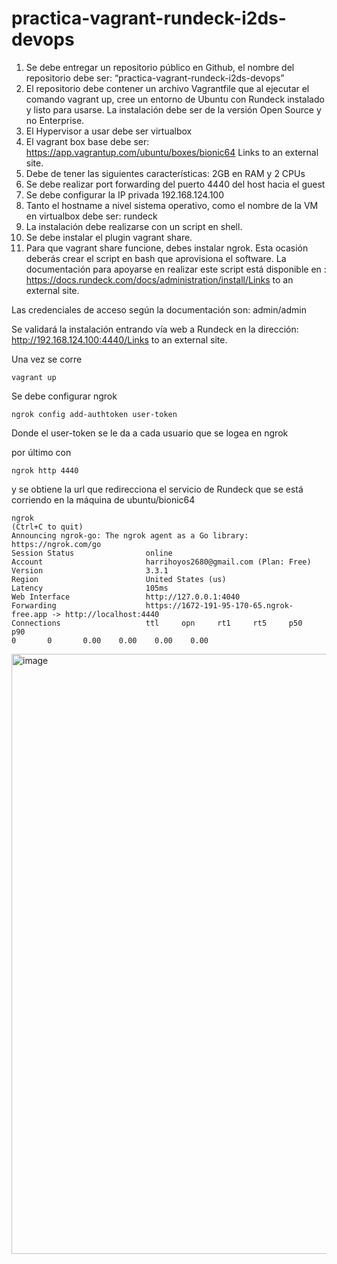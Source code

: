 # practica-vagrant-rundeck-i2ds-devops

1. Se debe entregar un repositorio público en Github, el nombre del repositorio debe ser: “practica-vagrant-rundeck-i2ds-devops”
2. El repositorio debe contener un archivo Vagrantfile que al ejecutar el comando vagrant up, cree un entorno de Ubuntu con Rundeck instalado y listo para usarse.  La instalación debe ser de la versión Open Source y no Enterprise.
3. El Hypervisor a usar debe ser virtualbox
4. El vagrant box base debe ser: https://app.vagrantup.com/ubuntu/boxes/bionic64 Links to an external site.
5. Debe de tener las siguientes características: 2GB en RAM y 2 CPUs
6. Se debe realizar port forwarding del puerto 4440 del host hacia el guest
7. Se debe configurar la IP privada 192.168.124.100
8. Tanto el hostname a nivel sistema operativo, como  el nombre de la VM en virtualbox debe ser: rundeck
9. La instalación debe realizarse con un script en shell.
10. Se debe instalar el plugin vagrant share.
11. Para que vagrant share funcione, debes instalar ngrok. 
Esta ocasión deberás crear el script en bash que aprovisiona el software. La documentación para apoyarse en realizar este script está disponible en : https://docs.rundeck.com/docs/administration/install/Links to an external site.

Las credenciales de acceso según la documentación son: admin/admin

Se validará la instalación entrando vía web a Rundeck en la dirección:  http://192.168.124.100:4440/Links to an external site.

Una vez se corre 
~~~
vagrant up
~~~

Se debe configurar ngrok
~~~
ngrok config add-authtoken user-token
~~~

Donde el user-token se le da a cada usuario que se logea en ngrok

por último con
~~~
ngrok http 4440
~~~

y se obtiene la url que redirecciona el servicio de Rundeck que se está corriendo en la máquina de ubuntu/bionic64

```
ngrok                                                                                                   (Ctrl+C to quit)                                                                                                                        Announcing ngrok-go: The ngrok agent as a Go library: https://ngrok.com/go                                                                                                                                                                      Session Status                online                                                                                    Account                       harrihoyos2680@gmail.com (Plan: Free)                                                     Version                       3.3.1                                                                                     Region                        United States (us)                                                                        Latency                       105ms                                                                                     Web Interface                 http://127.0.0.1:4040                                                                     Forwarding                    https://1672-191-95-170-65.ngrok-free.app -> http://localhost:4440                                                                                                                                                Connections                   ttl     opn     rt1     rt5     p50     p90                                                                             0       0       0.00    0.00    0.00    0.00                                                                                                                               
```


<img width="960" alt="image" src="https://github.com/Wiz80/practica-vagrant-rundeck-i2ds-devops/assets/50804224/010bda92-2b6c-4c65-8728-78fc89156397">

